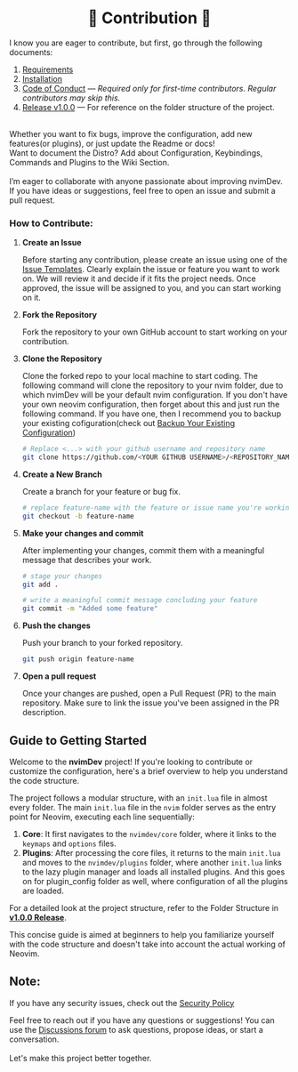 <h1 align="center"> 🤝 Contribution 🤝 </h1>

I know you are eager to contribute, but first, go through the following documents:

1. [Requirements](https://github.com/prrockzed/nvimDev/blob/main/.github/README.md#requirements)
2. [Installation](https://github.com/prrockzed/nvimdev/blob/main/INSTALL.md)
3. [Code of Conduct](https://github.com/prrockzed/nvimDev/blob/main/.github/CODE_OF_CONDUCT.md) — _Required only for first-time contributors. Regular contributors may skip this._
4. [Release v1.0.0](https://github.com/prrockzed/nvimdev/releases/tag/v1.0.0) — For reference on the folder structure of the project.

</br>
Whether you want to fix bugs, improve the configuration, add new features(or plugins), or just update the Readme or docs!
</br>
Want to document the Distro? Add about Configuration, Keybindings, Commands and Plugins to the Wiki Section.
</br>
</br>
I’m eager to collaborate with anyone passionate about improving nvimDev.
</br>
If you have ideas or suggestions, feel free to open an issue and submit a pull request.
</br>

### How to Contribute:

1. **Create an Issue**

   Before starting any contribution, please create an issue using one of the [Issue Templates](https://github.com/prrockzed/nvimdev/issues/new/choose). Clearly explain the issue or feature you want to work on. We will review it and decide if it fits the project needs. Once approved, the issue will be assigned to you, and you can start working on it.

2. **Fork the Repository**

   Fork the repository to your own GitHub account to start working on your contribution.

3. **Clone the Repository**

   Clone the forked repo to your local machine to start coding. The following command will clone the repository to your nvim folder, due to which nvimDev will be your default nvim configuration. If you don't have your own neovim configuration, then forget about this and just run the following command. If you have one, then I recommend you to backup your existing cofiguration(check out [Backup Your Existing Configuration](https://github.com/prrockzed/nvimDev/blob/main/INSTALL.md#backup-your-existing-configuration))

   ```sh
   # Replace <...> with your github username and repository name
   git clone https://github.com/<YOUR GITHUB USERNAME>/<REPOSITORY_NAME>.git ~/.config/nvim
   ```

4. **Create a New Branch**

   Create a branch for your feature or bug fix.

   ```sh
   # replace feature-name with the feature or issue name you're working on
   git checkout -b feature-name
   ```

5. **Make your changes and commit**

   After implementing your changes, commit them with a meaningful message that describes your work.

   ```sh
   # stage your changes
   git add .
   ```

   ```sh
   # write a meaningful commit message concluding your feature
   git commit -m "Added some feature"
   ```

6. **Push the changes**

   Push your branch to your forked repository.

   ```sh
   git push origin feature-name
   ```

7. **Open a pull request**

   Once your changes are pushed, open a Pull Request (PR) to the main repository. Make sure to link the issue you've been assigned in the PR description.
   </br>

## Guide to Getting Started

Welcome to the **nvimDev** project! If you're looking to contribute or customize the configuration, here's a brief overview to help you understand the code structure.

The project follows a modular structure, with an `init.lua` file in almost every folder. The main `init.lua` file in the `nvim` folder serves as the entry point for Neovim, executing each line sequentially:

1. **Core**: It first navigates to the `nvimdev/core` folder, where it links to the `keymaps` and `options` files.
2. **Plugins**: After processing the core files, it returns to the main `init.lua` and moves to the `nvimdev/plugins` folder, where another `init.lua` links to the lazy plugin manager and loads all installed plugins. And this goes on for plugin_config folder as well, where configuration of all the plugins are loaded.

For a detailed look at the project structure, refer to the Folder Structure in **[v1.0.0 Release](https://github.com/prrockzed/nvimDev/releases/tag/v1.0.0)**.

This concise guide is aimed at beginners to help you familiarize yourself with the code structure and doesn't take into account the actual working of Neovim.
</br>

## Note:

If you have any security issues, check out the [Security Policy](https://github.com/prrockzed/nvimDev/blob/main/.github/SECURITY.md)
</br>

Feel free to reach out if you have any questions or suggestions! You can use the [Discussions forum](https://github.com/prrockzed/nvimDev/discussions) to ask questions, propose ideas, or start a conversation.
</br>
</br>
Let's make this project better together.
